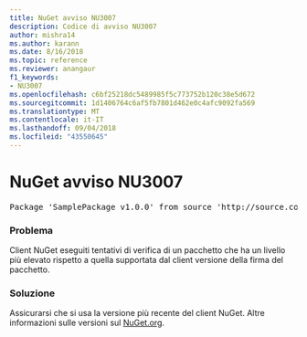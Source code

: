 ```yaml
---
title: NuGet avviso NU3007
description: Codice di avviso NU3007
author: mishra14
ms.author: karann
ms.date: 8/16/2018
ms.topic: reference
ms.reviewer: anangaur
f1_keywords:
- NU3007
ms.openlocfilehash: c6bf25218dc5489985f5c773752b120c38e5d672
ms.sourcegitcommit: 1d1406764c6af5fb7801d462e0c4afc9092fa569
ms.translationtype: MT
ms.contentlocale: it-IT
ms.lasthandoff: 09/04/2018
ms.locfileid: "43550645"
---
```

# <a name="nuget-warning-nu3007"></a>NuGet avviso NU3007

<pre>Package 'SamplePackage v1.0.0' from source 'http://source.com/index.json': The package signature format version is not supported. Updating your client may solve this problem.</pre>

### <a name="issue"></a>Problema

Client NuGet eseguiti tentativi di verifica di un pacchetto che ha un livello più elevato rispetto a quella supportata dal client versione della firma del pacchetto.


### <a name="solution"></a>Soluzione

Assicurarsi che si usa la versione più recente del client NuGet. Altre informazioni sulle versioni sul [NuGet.org](https://www.nuget.org/downloads).


